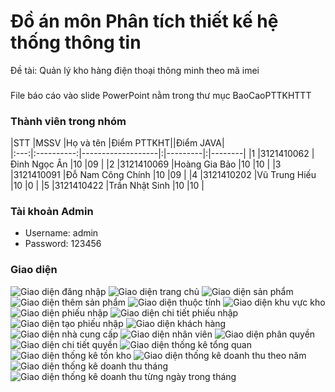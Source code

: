 # Đồ án môn Phân tích thiết kế hệ thống thông tin
 Đề tài: Quản lý kho hàng điện thoại thông minh theo mã imei
 ### 
 File báo cáo vào slide PowerPoint nằm trong thư mục BaoCaoPTTKHTTT
 ### Thành viên trong nhóm
 |STT  |MSSV        |Họ và tên         |Điểm PTTKHT||Điểm JAVA|  
|:---:|:----------:|-------------------|:|---------|:|--------|
|1    |3121410062  |Đinh Ngọc Ân       |10         |09        |
|2    |3121410069  |Hoàng Gia Bảo      |10         |10        |
|3    |3121410091  |Đỗ Nam Công Chính  |10         |09        |
|4    |3121410202  |Vũ Trung Hiếu      |10         |0        |
|5    |3121410422  |Trần Nhật Sinh     |10         |10        |
### Tài khoản Admin
- Username: admin
- Password: 123456
### Giao diện
 ![Giao diện đăng nhập](./img/login.png)
![Giao diện trang chủ](./img/homepage.png)
![Giao diện sản phẩm](./img/products.png)
![Giao diện thêm sản phẩm](./img/add_product.png)
![Giao diện thuộc tính](./img/properties.png)
![Giao diện khu vực kho](./img/area.png)
![Giao diện phiếu nhập](./img/phieunhap.png)
![Giao diện chi tiết phiếu nhập](./img/chitietphieunhap.png)
![Giao diện tạo phiếu nhập](./img/taophieunhap.png)
![Giao diện khách hàng](./img/khachhang.png)
![Giao diện nhà cung cấp](./img/nhacungcap.png)
![Giao diện nhân viên](./img/nhanvien.png)
![Giao diện phân quyền](./img/phanquyen.png)
![Giao diện chi tiết quyền](./img/chitietquyen.png)
![Giao diện thống kê tổng quan](./img/thongketongquan.png)
![Giao diện thống kê tồn kho](./img/thongketonkho.png)
![Giao diện thống kê doanh thu theo năm](./img/doanhthunam.png)
![Giao diện thống kê doanh thu tháng](./img/doanhthuthang.png)
![Giao diện thống kê doanh thu từng ngày trong tháng](./img/doanhthuchitietthang.png)
